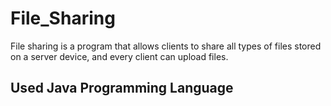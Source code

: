 # File_Sharing

File sharing is a program that allows clients to share all types of files stored on a server device, and every client can upload files.

## Used Java Programming Language
